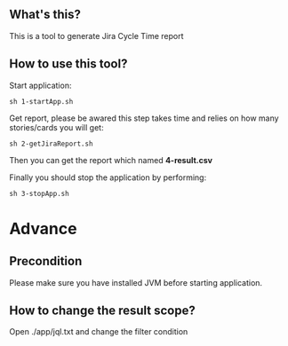 ## What's this?
This is a tool to generate Jira Cycle Time report

## How to use this tool?
Start application:
```
sh 1-startApp.sh
```

Get report, please be awared this step takes time and relies on how many stories/cards you will get:
```
sh 2-getJiraReport.sh
```

Then you can get the report which named **4-result.csv**

Finally you should stop the application by performing:
```
sh 3-stopApp.sh
```

# Advance
## Precondition
Please make sure you have installed JVM before starting application.

## How to change the result scope?
Open ./app/jql.txt and change the filter condition

